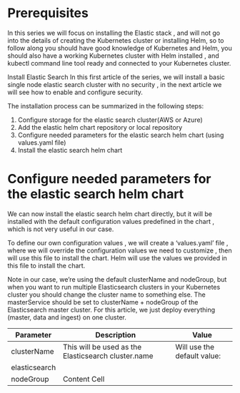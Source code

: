 # Prerequisites
In this series we will focus on installing the Elastic stack , and will not go into the details of creating the Kubernetes cluster or installing Helm, so to follow along you should have good knowledge of Kubernetes and Helm, you should also have a working Kubernetes cluster with Helm installed , and kubectl command line tool ready and connected to your Kubernetes cluster.


Install Elastic Search
In this first article of the series, we will install a basic single node elastic search cluster with no security , in the next article we will see how to enable and configure security.

The installation process can be summarized in the following steps:

1. Configure storage for the elastic search cluster(AWS or Azure)
2. Add the elastic helm chart repository or local repository
3. Configure needed parameters for the elastic search helm chart (using values.yaml file)
4. Install the elastic search helm chart


# Configure needed parameters for the elastic search helm chart

We can now install the elastic search helm chart directly, but it will be installed with the default configuration values predefined in the chart , which is not very useful in our case.

To define our own configuration values , we will create a ‘values.yaml’ file , where we will override the configuration values we need to customize , then will use this file to install the chart. Helm will use the values we provided in this file to install the chart.


Note in our case, we’re using the default clusterName and nodeGroup, but when you want to run multiple Elasticsearch clusters in your Kubernetes cluster you should change the cluster name to something else. The masterService should be set to clusterName + nodeGroup of the Elasticsearch master cluster. For this article, we just deploy everything (master, data and ingest) on one cluster.

| Parameter  | Description | Value |
| ------------- | ------------- | ----------|
| clusterName  | This will be used as the Elasticsearch cluster.name | Will use the default value:
elasticsearch      |
| nodeGroup  | Content Cell  |           |
